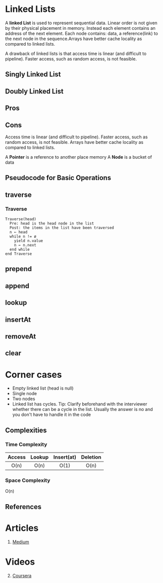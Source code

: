 # Linked Lists

A **linked List** is used to represent sequential data. Linear order is not given by their physical placement in memory. Instead each element contains an address of the next element. Each node contains: data, a reference(link) to the next node in the sequence.Arrays have better cache locality as compared to linked lists.

A drawback of linked lists is that access
time is linear (and difficult to pipeline). Faster
access, such as random access, is not feasible.

## Singly Linked List

## Doubly Linked List

## Pros

## Cons

Access time is linear (and difficult to pipeline). Faster
access, such as random access, is not feasible. Arrays
have better cache locality as compared to linked lists.

A **Pointer** is a reference to another place memory
A **Node** is a bucket of data

## Pseudocode for Basic Operations

## traverse

### Traverse

```text
Traverse(head)
  Pre: head is the head node in the list
  Post: the items in the list have been traversed
  n ← head
  while n != ø
    yield n.value
    n ← n.next
  end while
end Traverse
```

## prepend

## append

## lookup

## insertAt

## removeAt

## clear

# Corner cases

- Empty linked list (head is null)
- Single node
- Two nodes
- Linked list has cycles.
  Tip: Clarify beforehand with the interviewer whether there can be a cycle in the list. Usually the answer is no and you don't have to handle it in the code

## Complexities

### Time Complexity

| Access | Lookup | Insert(at) | Deletion |
|:------:|:------:|:----------:|:--------:|
|  O(n)  |  O(n)  |    O(1)    |   O(n)   |

### Space Complexity

O(n)

## References

# Articles

1.  [Medium](https://medium.com/basecs/whats-a-linked-list-anyway-part-1-d8b7e6508b9d)

# Videos

2.  [Coursera](https://www.coursera.org/lecture/data-structures/singly-linked-lists-kHhgK)
